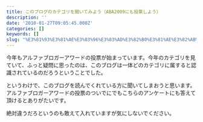 ```yaml
---
title: このブログのカテゴリを聞いてみよう（ABA2009にも投票しよう）
description: ''
date: '2010-01-27T09:05:45.000Z'
categories: []
keywords: []
slug: "%E3%81%93%E3%81%AE%E3%83%96%E3%83%AD%E3%82%B0%E3%81%AE%E3%82%AB%E3%83%86%E3%82%B4%E3%83%AA%E3%82%92%E8%81%9E%E3%81%84%E3%81%A6%E3%81%BF%E3%82%88%E3..."
---
```

今年もアルファブロガーアワードの投票が始まっています。今年のカテゴリを見ていて、ふっと疑問に思ったのは、このブログは一体どのカテゴリに属すると認識されているのだろうということでした。

というわけで、このブログを読んでくれている方に聞いてしまおうと思います。アルファブロガーアワードの投票のついでにでもこちらのアンケートにも答えて頂けるとありがたいです。

絶対違うだろというのも敢えて入れていますが気にしないでください。
